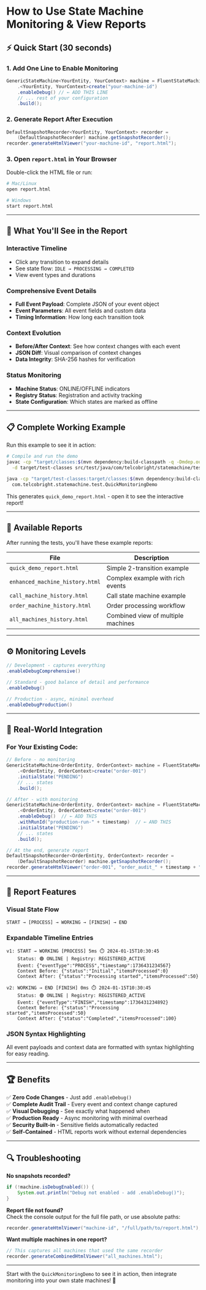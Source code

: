 # How to Use State Machine Monitoring & View Reports

## ⚡ Quick Start (30 seconds)

### 1. Add One Line to Enable Monitoring
```java
GenericStateMachine<YourEntity, YourContext> machine = FluentStateMachineBuilder
    .<YourEntity, YourContext>create("your-machine-id")
    .enableDebug() // ← ADD THIS LINE
    // ... rest of your configuration
    .build();
```

### 2. Generate Report After Execution
```java
DefaultSnapshotRecorder<YourEntity, YourContext> recorder = 
    (DefaultSnapshotRecorder) machine.getSnapshotRecorder();
recorder.generateHtmlViewer("your-machine-id", "report.html");
```

### 3. Open `report.html` in Your Browser
Double-click the HTML file or run:
```bash
# Mac/Linux
open report.html

# Windows  
start report.html
```

---

## 🎯 What You'll See in the Report

### **Interactive Timeline**
- Click any transition to expand details
- See state flow: `IDLE → PROCESSING → COMPLETED`
- View event types and durations

### **Comprehensive Event Details**
- **Full Event Payload**: Complete JSON of your event object
- **Event Parameters**: All event fields and custom data
- **Timing Information**: How long each transition took

### **Context Evolution**
- **Before/After Context**: See how context changes with each event
- **JSON Diff**: Visual comparison of context changes
- **Data Integrity**: SHA-256 hashes for verification

### **Status Monitoring** 
- **Machine Status**: ONLINE/OFFLINE indicators
- **Registry Status**: Registration and activity tracking  
- **State Configuration**: Which states are marked as offline

---

## 📋 Complete Working Example

Run this example to see it in action:

```bash
# Compile and run the demo
javac -cp "target/classes:$(mvn dependency:build-classpath -q -Dmdep.outputFile=/dev/stdout)" \
  -d target/test-classes src/test/java/com/telcobright/statemachine/test/QuickMonitoringDemo.java

java -cp "target/test-classes:target/classes:$(mvn dependency:build-classpath -q -Dmdep.outputFile=/dev/stdout)" \
  com.telcobright.statemachine.test.QuickMonitoringDemo
```

This generates `quick_demo_report.html` - open it to see the interactive report!

---

## 🔧 Available Reports

After running the tests, you'll have these example reports:

| File | Description | 
|------|-------------|
| `quick_demo_report.html` | Simple 2-transition example |
| `enhanced_machine_history.html` | Complex example with rich events |
| `call_machine_history.html` | Call state machine example |
| `order_machine_history.html` | Order processing workflow |
| `all_machines_history.html` | Combined view of multiple machines |

---

## ⚙️ Monitoring Levels

```java
// Development - captures everything
.enableDebugComprehensive()

// Standard - good balance of detail and performance  
.enableDebug()

// Production - async, minimal overhead
.enableDebugProduction()
```

---

## 🚀 Real-World Integration

### For Your Existing Code:
```java
// Before - no monitoring
GenericStateMachine<OrderEntity, OrderContext> machine = FluentStateMachineBuilder
    .<OrderEntity, OrderContext>create("order-001")
    .initialState("PENDING")
    // ... states
    .build();

// After - with monitoring
GenericStateMachine<OrderEntity, OrderContext> machine = FluentStateMachineBuilder
    .<OrderEntity, OrderContext>create("order-001")
    .enableDebug()  // ← ADD THIS
    .withRunId("production-run-" + timestamp)  // ← AND THIS
    .initialState("PENDING")
    // ... states  
    .build();

// At the end, generate report
DefaultSnapshotRecorder<OrderEntity, OrderContext> recorder = 
    (DefaultSnapshotRecorder) machine.getSnapshotRecorder();
recorder.generateHtmlViewer("order-001", "order_audit_" + timestamp + ".html");
```

---

## 🎨 Report Features

### **Visual State Flow**
```
START → [PROCESS] → WORKING → [FINISH] → END
```

### **Expandable Timeline Entries**
```
v1: START → WORKING [PROCESS] 5ms ⏱️ 2024-01-15T10:30:45
    Status: 🟢 ONLINE | Registry: REGISTERED_ACTIVE
    Event: {"eventType":"PROCESS","timestamp":1736431234567}
    Context Before: {"status":"Initial","itemsProcessed":0}
    Context After: {"status":"Processing started","itemsProcessed":50}
    
v2: WORKING → END [FINISH] 0ms ⏱️ 2024-01-15T10:30:45  
    Status: 🟢 ONLINE | Registry: REGISTERED_ACTIVE
    Event: {"eventType":"FINISH","timestamp":1736431234892}
    Context Before: {"status":"Processing started","itemsProcessed":50}
    Context After: {"status":"Completed","itemsProcessed":100}
```

### **JSON Syntax Highlighting**
All event payloads and context data are formatted with syntax highlighting for easy reading.

---

## 🏆 Benefits

✅ **Zero Code Changes** - Just add `.enableDebug()`  
✅ **Complete Audit Trail** - Every event and context change captured  
✅ **Visual Debugging** - See exactly what happened when  
✅ **Production Ready** - Async monitoring with minimal overhead  
✅ **Security Built-in** - Sensitive fields automatically redacted  
✅ **Self-Contained** - HTML reports work without external dependencies  

---

## 🔍 Troubleshooting

**No snapshots recorded?**
```java
if (!machine.isDebugEnabled()) {
    System.out.println("Debug not enabled - add .enableDebug()");
}
```

**Report file not found?**  
Check the console output for the full file path, or use absolute paths:
```java
recorder.generateHtmlViewer("machine-id", "/full/path/to/report.html");
```

**Want multiple machines in one report?**
```java
// This captures all machines that used the same recorder
recorder.generateCombinedHtmlViewer("all_machines.html");
```

---

Start with the `QuickMonitoringDemo` to see it in action, then integrate monitoring into your own state machines! 🚀